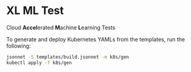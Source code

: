 # XL ML Test

Cloud **Accel**erated **M**achine **L**earning Tests

To generate and deploy Kubernetes YAMLs from the templates, run the following:

```bash
jsonnet -S templates/build.jsonnet -m k8s/gen
kubectl apply -f k8s/gen
```
